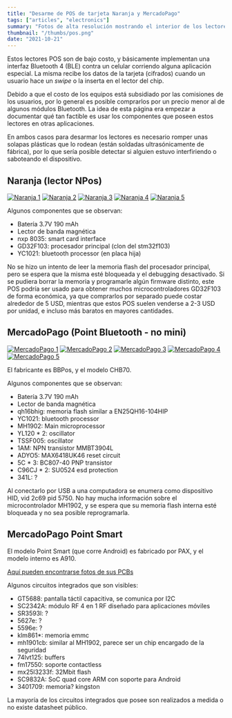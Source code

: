 ```yaml
---
title: "Desarme de POS de tarjeta Naranja y MercadoPago"
tags: ["articles", "electronics"]
summary: "Fotos de alta resolución mostrando el interior de los lectores de tarjeta de Naranja y MercadoPago"
thumbnail: "/thumbs/pos.png"
date: "2021-10-21"
---
```


Estos lectores POS son de bajo costo, y básicamente implementan una interfaz Bluetooth 4 (BLE) contra un celular corriendo alguna aplicación especial. La misma recibe los datos de la tarjeta (cifrados) cuando un usuario hace un _swipe_ o la inserta en el lector del chip.

Debido a que el costo de los equipos está subsidiado por las comisiones de los usuarios, por lo general es posible comprarlos por un precio menor al de algunos módulos Bluetooth. La idea de esta página era empezar a documentar qué tan factible es usar los componentes que poseen estos lectores en otras aplicaciones.

En ambos casos para desarmar los lectores es necesario romper unas solapas plásticas que lo rodean (están soldadas ultrasónicamente de fábrica), por lo que sería posible detectar si alguien estuvo interfiriendo o saboteando el dispositivo.

## Naranja (lector NPos)

[![Naranja 1](/images/pos/npos1_small.jpg)](/images/pos/npos1.jpg)
[![Naranja 2](/images/pos/npos2_small.jpg)](/images/pos/npos2.jpg)
[![Naranja 3](/images/pos/npos3_small.jpg)](/images/pos/npos3.jpg)
[![Naranja 4](/images/pos/npos4_small.jpg)](/images/pos/npos4.jpg)
[![Naranja 5](/images/pos/npos5_small.jpg)](/images/pos/npos5.jpg)

Algunos componentes que se observan:
- Batería 3.7V 190 mAh
- Lector de banda magnética
- nxp 8035: smart card interface
- GD32F103: procesador principal (clon del stm32f103)
- YC1021: bluetooth processor (en placa hija)

No se hizo un intento de leer la memoria flash del procesador principal, pero se espera que la misma esté bloqueada y el debugging desactivado.
Si se pudiera borrar la memoria y programarle algún firmware distinto, este POS podría ser usado para obtener muchos microcontroladores GD32F103 de forma económica, ya que comprarlos por separado puede costar alrededor de 5 USD, mientras que estos POS suelen venderse a 2-3 USD por unidad, e incluso más baratos en mayores cantidades. 

## MercadoPago (Point Bluetooth - no mini)

[![MercadoPago 1](/images/pos/meli1_small.jpg)](/images/pos/meli1.jpg)
[![MercadoPago 2](/images/pos/meli2_small.jpg)](/images/pos/meli2.jpg)
[![MercadoPago 3](/images/pos/meli3_small.jpg)](/images/pos/meli3.jpg)
[![MercadoPago 4](/images/pos/meli4_small.jpg)](/images/pos/meli4.jpg)
[![MercadoPago 5](/images/pos/meli5_small.jpg)](/images/pos/meli5.jpg)

El fabricante es BBPos, y el modelo CHB70.

Algunos componentes que se observan:
- Batería 3.7V 190 mAh
- Lector de banda magnética
- qh16bhig: memoria flash similar a EN25QH16-104HIP	
- YC1021: bluetooth processor
- MH1902: Main microprocessor
- YL120 * 2: oscillator
- TSSF005: oscillator
- 1AM: NPN transistor MMBT3904L
- ADYO5: MAX6418UK46 reset circuit
- 5C * 3: BC807-40 PNP transistor
- C96CJ * 2: SU0524 esd protection
- 341L: ?

Al conectarlo por USB a una computadora se enumera como dispositivo HID, vid 2c69 pid 5750. No hay mucha información sobre el microcontrolador MH1902, y se espera que su memoria flash interna esté bloqueada y no sea posible reprogramarla.

## MercadoPago Point Smart

El modelo Point Smart (que corre Android) es fabricado por PAX, y el modelo interno es A910. 

[Aquí pueden encontrarse fotos de sus PCBs](https://fccid.io/V5PA910/Internal-Photos/Internal-photos-4328322)

Algunos circuitos integrados que son visibles:
- GT5688: pantalla táctil capacitiva, se comunica por I2C
- SC2342A: módulo RF 4 en 1 RF diseñado para aplicaciones móviles
- SR3593l: ?
- 5627e: ?
- 5596e: ?
- klm861*: memoria emmc
- mh1901cb: similar al MH1902, parece ser un chip encargado de la seguridad
- 74lvt125: buffers
- fm17550: soporte contactless 
- mx25l3233f: 32Mbit flash
- SC9832A: SoC quad core ARM con soporte para  Android
- 3401709: memoria? kingston

La mayoría de los circuitos integrados que posee son realizados a medida o no existe datasheet público. 
